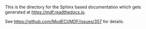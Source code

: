 This is the directory for the Sphinx based documentation which gets generated at https://mdf.readthedocs.io. 

See https://github.com/ModECI/MDF/issues/357 for details. 
